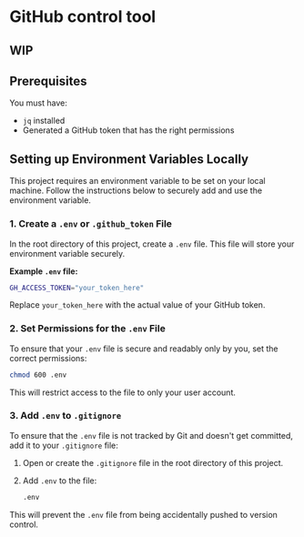 # GitHub control tool

## WIP

## Prerequisites

 You must have:

- `jq` installed
- Generated a GitHub token that has the right permissions

## Setting up Environment Variables Locally

This project requires an environment variable to be set on your local machine. Follow the instructions below to securely add and use the environment variable.

### 1. Create a `.env` or `.github_token` File

In the root directory of this project, create a `.env` file. This file will store your environment variable securely.

**Example `.env` file:**

```bash
GH_ACCESS_TOKEN="your_token_here"
```

Replace `your_token_here` with the actual value of your GitHub token.

### 2. Set Permissions for the `.env` File

To ensure that your `.env` file is secure and readably only by you, set the correct permissions:

```bash
chmod 600 .env
```

This will restrict access to the file to only your user account.

### 3. Add `.env` to `.gitignore`

To ensure that the `.env` file is not tracked by Git and doesn't get committed, add it to your `.gitignore` file:

1. Open or create the `.gitignore` file in the root directory of this project.
2. Add `.env` to the file:

    ```bash
    .env
    ```

This will prevent the `.env` file from being accidentally pushed to version control.
